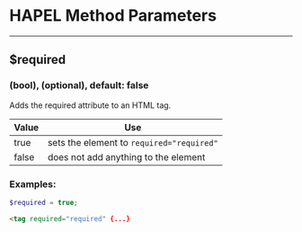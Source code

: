 # HAPEL Method Parameters

---

## $required
### (bool), (optional), default: false

Adds the required attribute to an HTML tag.


| Value | Use                                        |
|-------|--------------------------------------------|
| true  | sets the element to `required="required"`  |
| false | does not add anything to the element       |


### Examples:

```php
$required = true;
```
```html
<tag required="required" {...}
```